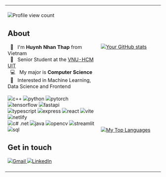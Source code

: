 <table>
  <tr>
    <td width="60%" rowspan="2">
      <br/>
      <img alt="Profile view count" src="https://komarev.com/ghpvc/?username=hnthap&color=blue" />
      <h2> About </h2>
      &nbsp; 👋 &nbsp; I'm <strong>Huynh Nhan Thap</strong> from Vietnam<br/>
      &nbsp; 🏫 &nbsp; Senior Student at the <a href="https://en.uit.edu.vn">VNU-HCM UIT</a></br>
      &nbsp; 💻 &nbsp; My major is <strong>Computer Science</strong><br/>
      &nbsp; 🧩 &nbsp; Interested in Machine Learning, Data Science and Frontend<br/>
      <br/>
      <img alt="c++" src="https://img.shields.io/badge/-C%2B%2B-00599C?style=flat-square&logo=cplusplus&logoColor=white" />
      <img alt="python" src="https://img.shields.io/badge/-Python-3776AB?style=flat-square&logo=python&logoColor=white" />
      <img alt="pytorch" src="https://img.shields.io/badge/-PyTorch-EE4C2C?style=flat-square&logo=PyTorch&logoColor=white" />
      <img alt="tensorflow" src="https://img.shields.io/badge/-TensorFlow-FF6F00?style=flat-square&logo=TensorFlow&logoColor=white" />
<!--       <img alt="opencv" src="https://img.shields.io/badge/-OpenCV-5C3EE8?style=flat-square&logo=OpenCV&logoColor=white" /> -->
      <img alt="fastapi" src="https://img.shields.io/badge/-FastAPI-009688?style=flat-square&logo=FastAPI&logoColor=white" />
      <br/>
      <img alt="typescript" src="https://img.shields.io/badge/-TypeScript-007ACC?style=flat-square&logo=typescript&logoColor=white" />
      <img alt="express" src="https://img.shields.io/badge/-ExpressJS-gray?style=flat-square&logo=Express&logoColor=white" />
      <img alt="react" src="https://img.shields.io/badge/-React-45b8d8?style=flat-square&logo=react&logoColor=white" />
      <img alt="vite" src="https://img.shields.io/badge/-Vite-646CFF?style=flat-square&logo=Vite&logoColor=white" />
      <img alt="netlify" src="https://img.shields.io/badge/-Netlify-00C7B7?style=flat-square&logo=Netlify&logoColor=white" />
      <br/>
      <img alt="c# .net" src="https://img.shields.io/badge/-.NET-512BD4?style=flat-square&logo=dotnet&logoColor=white" />
      <img alt="java" src="https://img.shields.io/badge/-Java-yellow?style=flat-square&logo=java&logoColor=white" />
      <img alt="opencv" src="https://img.shields.io/badge/-OpenCV-5C3EE8?style=flat-square&logo=OpenCV&logoColor=white" />
      <img alt="streamlit" src="https://img.shields.io/badge/-Streamlit-FF4B4B?style=flat-square&logo=Streamlit&logoColor=white" />
      <img alt="sql" src="https://img.shields.io/badge/-SQL-003B57?style=flat-square&logo=SQLite&logoColor=white" />
<!--       <img alt="sqlite" src="https://img.shields.io/badge/-SQLite-003B57?style=flat-square&logo=SQLite&logoColor=white" /> -->
      <h2> Get in touch </h2>
      <a href="mailto:huynhnhanthap@gmail.com">
        <img alt="Gmail" src="https://img.shields.io/badge/-Gmail-orange?style=flat-square&logo=Gmail&logoColor=white" />
      </a>
      <a href="https://www.linkedin.com/in/huynh-nhan-t-4ab735337/">
        <img alt="LinkedIn" src="https://img.shields.io/badge/-LinkedIn-blue?style=flat-square&logo=Linkedin&logoColor=white" />
      </a>
      <br/>
      &nbsp;
    </td>
    <td>
      <a href="https://github.com/hnthap?tab=repositories">
        <img alt="Your GitHub stats" src="https://github-readme-stats.vercel.app/api?username=hnthap&layout=compact&show_icons=true&hide_border=true" />
      </a>
    </td>
  </tr>
  <tr>
    <td>
      <a href="https://github.com/hnthap?tab=repositories">
        <img alt="My Top Languages" src="https://github-readme-stats.vercel.app/api/top-langs/?username=hnthap&layout=compact&show_icons=true&hide_border=true" />
      </a>
    </td>
  </tr>
</table>

<!--
## Skills

### Languages

![C](https://img.shields.io/badge/-C-A8B9CC?style=flat-square&logo=C&logoColor=white)
![C++](https://img.shields.io/badge/-C%2B%2B-00599C?style=flat-square&logo=cplusplus&logoColor=white)
![JavaScript](https://img.shields.io/badge/-JavaScript-f7df1c?style=flat-square&logo=javascript&logoColor=black)
![TypeScript](https://img.shields.io/badge/-TypeScript-007ACC?style=flat-square&logo=typescript&logoColor=white)
![C# .NET](https://img.shields.io/badge/-.NET-512BD4?style=flat-square&logo=dotnet&logoColor=white)
![Python](https://img.shields.io/badge/-Python-3776AB?style=flat-square&logo=python&logoColor=white)
![R](https://img.shields.io/badge/-R-276DC3?style=flat-square&logo=R&logoColor=white)
![Java](https://img.shields.io/badge/-Java-blue?style=flat-square&logo=c-sharp&logoColor=white)
![HTML5](https://img.shields.io/badge/-HTML5-E34F26?style=flat-square&logo=html5&logoColor=white)
![CSS3](https://img.shields.io/badge/-CSS3-1572B6?style=flat-square&logo=css3&logoColor=white)
![Rust](https://img.shields.io/badge/-Rust-000000?style=flat-square&logo=Rust&logoColor=white)
![GNU Bash](https://img.shields.io/badge/-GNU%20Bash-4EAA25?style=flat-square&logo=gnubash&logoColor=white)
![PowerShell](https://img.shields.io/badge/-PowerShell-skyblue?style=flat-square&logo=PowerShell&logoColor=white)
![LaTeX](https://img.shields.io/badge/-LaTeX-008080?style=flat-square&logo=latex&logoColor=white)

### Machine Learning

![PyTorch](https://img.shields.io/badge/-PyTorch-EE4C2C?style=flat-square&logo=PyTorch&logoColor=white)
![TensorFlow](https://img.shields.io/badge/-TensorFlow-FF6F00?style=flat-square&logo=TensorFlow&logoColor=white)
![Keras](https://img.shields.io/badge/-Keras-D00000?style=flat-square&logo=Keras&logoColor=white)
![OpenCV](https://img.shields.io/badge/-OpenCV-5C3EE8?style=flat-square&logo=OpenCV&logoColor=white)
![NumPy](https://img.shields.io/badge/-NumPy-013243?style=flat-square&logo=NumPy&logoColor=white)
![Pandas](https://img.shields.io/badge/-Pandas-150458?style=flat-square&logo=Pandas&logoColor=white)
![Jupyter](https://img.shields.io/badge/-Jupyter-F37626?style=flat-square&logo=Jupyter&logoColor=white)

### Databases & Applications

![SQLite](https://img.shields.io/badge/-SQLite-003B57?style=flat-square&logo=SQLite&logoColor=white)
![MySQL](https://img.shields.io/badge/-MySQL-4479A1?style=flat-square&logo=MySQL&logoColor=white)
![Microsoft SQL Server](https://img.shields.io/badge/-Microsoft%20SQL%20Server-5294E2?style=flat-square&logo=MSSQL&logoColor=white)

![Nodejs](https://img.shields.io/badge/-NodeJS-43853d?style=flat-square&logo=Node.js&logoColor=white)
![Express](https://img.shields.io/badge/-ExpressJS-000000?style=flat-square&logo=Express&logoColor=white)
![FastAPI](https://img.shields.io/badge/-FastAPI-009688?style=flat-square&logo=FastAPI&logoColor=white)
![Vite](https://img.shields.io/badge/-Vite-646CFF?style=flat-square&logo=Vite&logoColor=white)
![CMake](https://img.shields.io/badge/-CMake-064F8C?style=flat-square&logo=cmake&logoColor)
![dotenv](https://img.shields.io/badge/-.ENV-ECD53F?style=flat-square&logo=dotenv&logoColor=white)
![Gradle](https://img.shields.io/badge/-Gradle-02303A?style=flat-square&logo=Gradle&logoColor=white)
![Selenium](https://img.shields.io/badge/-Selenium-43B02A?style=flat-square&logo=Selenium&logoColor=white)
![Expo](https://img.shields.io/badge/-Expo-000020?style=flat-square&logo=Expo&logoColor=white)
![Streamlit](https://img.shields.io/badge/-Streamlit-FF4B4B?style=flat-square&logo=Streamlit&logoColor=white)
![github actions](https://img.shields.io/badge/-GitHub_Actions-2088FF?style=flat-square&logo=github-actions&logoColor=white)
![Netlify](https://img.shields.io/badge/-Netlify-00C7B7?style=flat-square&logo=Netlify&logoColor=white)

![OpenGL](https://img.shields.io/badge/-OpenGL-5586A4?style=flat-square&logo=OpenGL&logoColor=white)
![ThreeJS](https://img.shields.io/badge/-ThreeJS-000000?style=flat-square&logo=Three.JS&logoColor=white)
![React](https://img.shields.io/badge/-React-45b8d8?style=flat-square&logo=react&logoColor=white)
![Styled Components](https://img.shields.io/badge/-Styled_Components-db7092?style=flat-square&logo=styled-components&logoColor=white)
![Tailwind CSS](https://img.shields.io/badge/-Tailwind%20CSS-06B6D4?style=flat-square&logo=tailwindcss&logoColor=white)

### Tools

![VS Code](https://img.shields.io/badge/-Visual%20Studio%20Code-blue?style=flat-square&logo=VS%20Code&logoColor=white)
![git](https://img.shields.io/badge/-Git-F05032?style=flat-square&logo=git&logoColor=white)
![Docker](https://img.shields.io/badge/-Docker-46a2f1?style=flat-square&logo=docker&logoColor=white)
![npm](https://img.shields.io/badge/-NPM-CB3837?style=flat-square&logo=npm&logoColor=white)
![pip](https://img.shields.io/badge/-PyPI-3775A9?style=flat-square&logo=PyPI&logoColor=white)
![choco](https://img.shields.io/badge/-Chocolatey-80B5E3?style=flat-square&logo=Chocolatey&logoColor=white)
![Google Docs](https://img.shields.io/badge/-Google%20Docs-4285F4?style=flat-square&logo=google%20docs&logoColor=white)
![Google Sheets](https://img.shields.io/badge/-Google%20Sheets-34A853?style=flat-square&logo=google%20sheets&logoColor=white)
![Google Slides](https://img.shields.io/badge/-Google%20Slides-FBBC04?style=flat-square&logo=google%20slides&logoColor=white)
![7Zip](https://img.shields.io/badge/-7Zip-000000?style=flat-square&logo=7Zip&logoColor=white)
![Canva](https://img.shields.io/badge/-Canva-00C4CC?style=flat-square&logo=canva&logoColor=white)
![RStudio IDE](https://img.shields.io/badge/-RStudio%20IDE-75AADB?style=flat-square&logo=rstudioide&logoColor=white)
![Nano](https://img.shields.io/badge/-Nano-4A90E2?style=flat-square&logo=Nano&logoColor=white)
![VS](https://img.shields.io/badge/-Visual%20Studio-512BD4?style=flat-square&logo=VS&logoColor=white)
![googledrive](https://img.shields.io/badge/-Google_Drive-4285F4?style=flat-square&logo=googledrive&logoColor=white)
![Overleaf](https://img.shields.io/badge/-Overleaf-47A141?style=flat-square&logo=Overleaf&logoColor=white)

-->

<!-- ![Your GitHub stats](https://github-readme-stats.vercel.app/api?username=hnthap&layout=compact&theme=dark&show_icons=true&text_bold=false&hide_border=true) -->
<!-- [![GitHub Streak](https://github-readme-streak-stats.herokuapp.com?user=hnthap&theme=dark&hide_border=true)](https://git.io/streak-stats) -->

<!---
hnthap/hnthap is a ✨ special ✨ repository because its `README.md` (this file) appears on your GitHub profile.
You can click the Preview link to take a look at your changes.
--->
